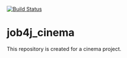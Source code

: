 [![Build Status](https://travis-ci.org/alexey-belov1/job4j_cinema.svg?branch=master)](https://travis-ci.org/alexey-belov1/job4j_cinema)

# job4j_cinema
 This repository is created for a cinema project.
